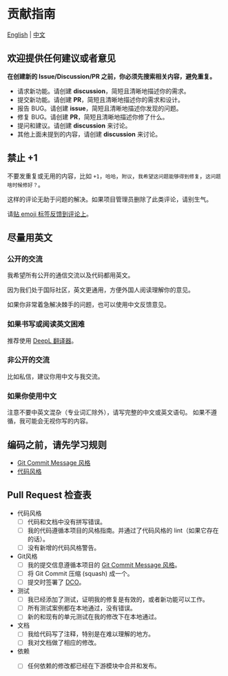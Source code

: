 # 贡献指南

[English](./CONTRIBUTING.md) | [中文](./CONTRIBUTING.zh.md)

## 欢迎提供任何建议或者意见

**在创建新的 Issue/Discussion/PR 之前，你必须先搜索相关内容，避免重复。**

- 请求新功能。请创建 **discussion**，简短且清晰地描述你的需求。
- 提交新功能。请创建 **PR**，简短且清晰地描述你的需求和设计。
- 报告 BUG。请创建 **issue**，简短且清晰地描述你发现的问题。
- 修复 BUG。请创建 **PR**，简短且清晰地描述你修了什么。
- 提问和建议。请创建 **discussion** 来讨论。
- 其他上面未提到的内容，请创建 **discussion** 来讨论。

## 禁止 +1

不要发重复或无用的内容，比如 `+1`，`哈哈`，`附议`，`我希望这问题能够得到修复`，`这问题啥时候修好？`。

这样的评论无助于问题的解决。如果项目管理员删除了此类评论，请别生气。

请[贴 emoji 标签反馈到评论上](https://github.blog/2016-03-10-add-reactions-to-pull-requests-issues-and-comments/)。

## 尽量用英文

### 公开的交流

我希望所有公开的通信交流以及代码都用英文。

因为我们处于国际社区，英文更通用，方便外国人阅读理解你的意见。

如果你非常着急解决棘手的问题，也可以使用中文反馈意见。

### 如果书写或阅读英文困难

推荐使用 [DeepL 翻译器](https://www.deepl.com/translator)。

### 非公开的交流

比如私信，建议你用中文与我交流。

### 如果你使用中文

注意不要中英文混杂（专业词汇除外），请写完整的中文或英文语句。
如果不遵循，我可能会无视你写的内容。

## 编码之前，请先学习规则

- [Git Commit Message 风格][git-style]
- [代码风格](https://gcg.adoyle.me/doc/code-style/)

## Pull Request 检查表
<!-- 填入 [x] 表示已检查。-->

- 代码风格
  - [ ] 代码和文档中没有拼写错误。
  - [ ] 我的代码遵循本项目的风格指南。并通过了代码风格的 lint（如果它存在的话）。
  - [ ] 没有新增的代码风格警告。
- Git风格
  - [ ] 我的提交信息遵循本项目的 [Git Commit Message 风格][git-style]。
  - [ ] 将 Git Commit 压缩 (squash) 成一个。
  - [ ] 提交时签署了 [DCO][]。
- 测试
  - [ ] 我已经添加了测试，证明我的修复是有效的，或者新功能可以工作。
  - [ ] 所有测试案例都在本地通过，没有错误。
  - [ ] 新的和现有的单元测试在我的修改下在本地通过。
- 文档
  - [ ] 我给代码写了注释，特别是在难以理解的地方。
  - [ ] 我对文档做了相应的修改。
- 依赖
  - [ ] 任何依赖的修改都已经在下游模块中合并和发布。


<!-- Links -->

[issue]: https://github.com/adoyle-h/.github/issues
[discussion]: https://github.com/adoyle-h/.github/discussions
[PR]: https://github.com/adoyle-h/.github/pulls
[github-reaction]: https://github.blog/2016-03-10-add-reactions-to-pull-requests-issues-and-comments/
[DCO]: ./doc/dco.zh.md
[git-style]: ./doc/git-style.zh.md
